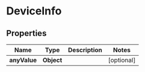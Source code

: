 

# DeviceInfo

## Properties

Name | Type | Description | Notes
------------ | ------------- | ------------- | -------------
**anyValue** | **Object** |  |  [optional]




